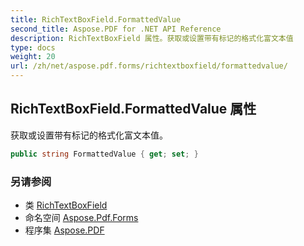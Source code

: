 ```yaml
---
title: RichTextBoxField.FormattedValue
second_title: Aspose.PDF for .NET API Reference
description: RichTextBoxField 属性。获取或设置带有标记的格式化富文本值
type: docs
weight: 20
url: /zh/net/aspose.pdf.forms/richtextboxfield/formattedvalue/
---
```

## RichTextBoxField.FormattedValue 属性

获取或设置带有标记的格式化富文本值。

```csharp
public string FormattedValue { get; set; }
```

### 另请参阅

* 类 [RichTextBoxField](../)
* 命名空间 [Aspose.Pdf.Forms](../../../aspose.pdf.forms/)
* 程序集 [Aspose.PDF](../../../)